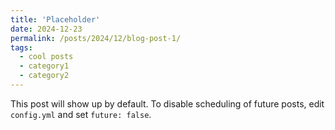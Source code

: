 ```yaml
---
title: 'Placeholder'
date: 2024-12-23
permalink: /posts/2024/12/blog-post-1/
tags:
  - cool posts
  - category1
  - category2
---
```


This post will show up by default. To disable scheduling of future posts, edit `config.yml` and set `future: false`. 
